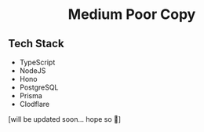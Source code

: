 <h1 align="center" >Medium Poor Copy</h1>

## Tech Stack

- TypeScript
- NodeJS
- Hono
- PostgreSQL
- Prisma
- Clodflare


[will be updated soon... hope so 🤞]